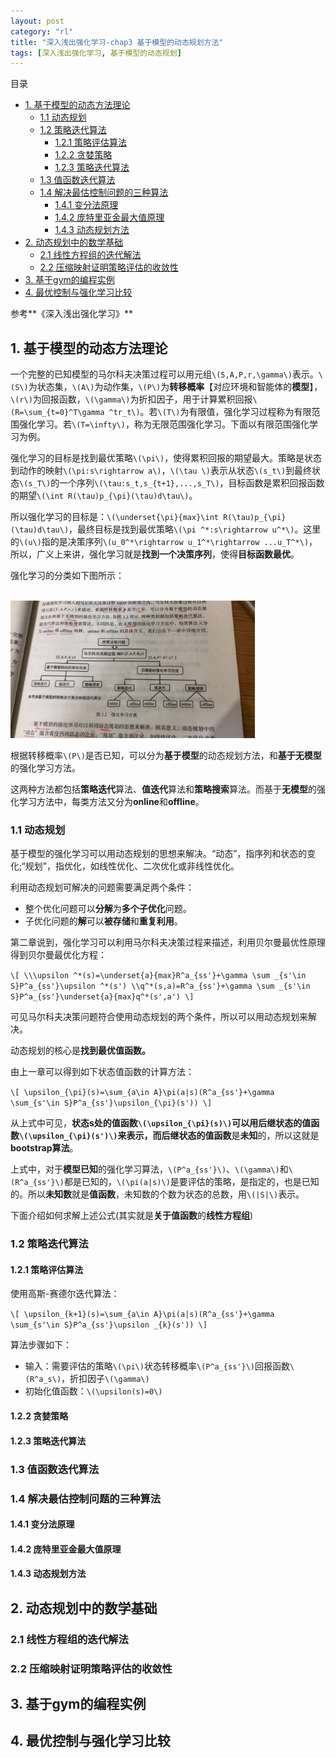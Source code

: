 ```yaml
---
layout: post
category: "rl"
title: "深入浅出强化学习-chap3 基于模型的动态规划方法"
tags: [深入浅出强化学习, 基于模型的动态规划]
---
```


目录

<!-- TOC -->

- [1. 基于模型的动态方法理论](#1-基于模型的动态方法理论)
    - [1.1 动态规划](#11-动态规划)
    - [1.2 策略迭代算法](#12-策略迭代算法)
        - [1.2.1 策略评估算法](#121-策略评估算法)
        - [1.2.2 贪婪策略](#122-贪婪策略)
        - [1.2.3 策略迭代算法](#123-策略迭代算法)
    - [1.3 值函数迭代算法](#13-值函数迭代算法)
    - [1.4 解决最估控制问题的三种算法](#14-解决最估控制问题的三种算法)
        - [1.4.1 变分法原理](#141-变分法原理)
        - [1.4.2 庞特里亚金最大值原理](#142-庞特里亚金最大值原理)
        - [1.4.3 动态规划方法](#143-动态规划方法)
- [2. 动态规划中的数学基础](#2-动态规划中的数学基础)
    - [2.1 线性方程组的迭代解法](#21-线性方程组的迭代解法)
    - [2.2 压缩映射证明策略评估的收敛性](#22-压缩映射证明策略评估的收敛性)
- [3. 基于gym的编程实例](#3-基于gym的编程实例)
- [4. 最优控制与强化学习比较](#4-最优控制与强化学习比较)

<!-- /TOC -->



参考**《深入浅出强化学习》**

## 1. 基于模型的动态方法理论

一个完整的已知模型的马尔科夫决策过程可以用元组`\(S,A,P,r,\gamma\)`表示。`\(S\)`为状态集，`\(A\)`为动作集，`\(P\)`为**转移概率**【对应环境和智能体的**模型**】，`\(r\)`为回报函数，`\(\gamma\)`为折扣因子，用于计算累积回报`\(R=\sum_{t=0}^T\gamma ^tr_t\)`。若`\(T\)`为有限值，强化学习过程称为有限范围强化学习。若`\(T=\infty\)`，称为无限范围强化学习。下面以有限范围强化学习为例。

强化学习的目标是找到最优策略`\(\pi\)`，使得累积回报的期望最大。策略是状态到动作的映射`\(\pi:s\rightarrow a\)`，`\(\tau \)`表示从状态`\(s_t\)`到最终状态`\(s_T\)`的一个序列`\(\tau:s_t,s_{t+1},...,s_T\)`，目标函数是累积回报函数的期望`\(\int R(\tau)p_{\pi}(\tau)d\tau\)`。

所以强化学习的目标是：`\(\underset{\pi}{max}\int R(\tau)p_{\pi}(\tau)d\tau\)`，最终目标是找到最优策略`\(\pi ^*:s\rightarrow u^*\)`。这里的`\(u\)`指的是决策序列`\(u_0^*\rightarrow u_1^*\rightarrow ...u_T^*\)`，所以，广义上来讲，强化学习就是**找到一个决策序列**，使得**目标函数最优**。

强化学习的分类如下图所示：

<html>
<br/>
<img src='../assets/rl-classifications.jpg' style='max-height: 220px'/>
<br/>
</html>

根据转移概率`\(P\)`是否已知，可以分为**基于模型**的动态规划方法，和**基于无模型**的强化学习方法。

这两种方法都包括**策略迭代**算法、**值迭代**算法和**策略搜索**算法。而基于**无模型**的强化学习方法中，每类方法又分为**online**和**offline**。

### 1.1 动态规划

基于模型的强化学习可以用动态规划的思想来解决。“动态”，指序列和状态的变化;“规划”，指优化，如线性优化、二次优化或非线性优化。

利用动态规划可解决的问题需要满足两个条件：

+ 整个优化问题可以**分解**为**多个子优化**问题。
+ 子优化问题的**解**可以**被存储**和**重复利用**。

第二章说到，强化学习可以利用马尔科夫决策过程来描述，利用贝尔曼最优性原理得到贝尔曼最优化方程：

`\[
\\\upsilon ^*(s)=\underset{a}{max}R^a_{ss'}+\gamma \sum _{s'\in S}P^a_{ss'}\upsilon ^*(s')
\\q^*(s,a)=R^a_{ss'}+\gamma \sum _{s'\in S}P^a_{ss'}\underset{a}{max}q^*(s',a')
\]`

可见马尔科夫决策问题符合使用动态规划的两个条件，所以可以用动态规划来解决。

动态规划的核心是**找到最优值函数。**

由上一章可以得到如下状态值函数的计算方法：

`\[
\upsilon_{\pi}(s)=\sum_{a\in A}\pi(a|s)(R^a_{ss'}+\gamma \sum_{s'\in S}P^a_{ss'}\upsilon_{\pi}(s'))
\]`

从上式中可见，**状态s处的值函数`\(\upsilon_{\pi}(s)\)`**可以用**后继状态的值函数`\(\upsilon_{\pi}(s')\)`**来表示，而**后继状态的值函数**是**未知**的，所以这就是**bootstrap算法**。

上式中，对于**模型已知**的强化学习算法，`\(P^a_{ss'}\)`、`\(\gamma\)`和`\(R^a_{ss'}\)`都是已知的，`\(\pi(a|s)\)`是要评估的策略，是指定的，也是已知的。所以**未知数**就是**值函数**，未知数的个数为状态的总数，用`\(|S|\)`表示。

下面介绍如何求解上述公式(其实就是**关于值函数**的**线性方程组**)

### 1.2 策略迭代算法

#### 1.2.1 策略评估算法

使用高斯-赛德尔迭代算法：

`\[
\upsilon_{k+1}(s)=\sum_{a\in A}\pi(a|s)(R^a_{ss'}+\gamma \sum_{s'\in S}P^a_{ss'}\upsilon _{k}(s'))
\]`

算法步骤如下：

+ 输入：需要评估的策略`\(\pi\)`状态转移概率`\(P^a_{ss'}\)`回报函数`\(R^a_s\)`，折扣因子`\(\gamma\)`
+ 初始化值函数：`\(\upsilon(s)=0\)`

#### 1.2.2 贪婪策略

#### 1.2.3 策略迭代算法

### 1.3 值函数迭代算法

### 1.4 解决最估控制问题的三种算法

#### 1.4.1 变分法原理

#### 1.4.2 庞特里亚金最大值原理

#### 1.4.3 动态规划方法

## 2. 动态规划中的数学基础

### 2.1 线性方程组的迭代解法

### 2.2 压缩映射证明策略评估的收敛性

## 3. 基于gym的编程实例

## 4. 最优控制与强化学习比较

